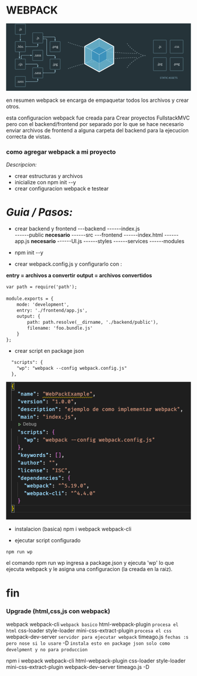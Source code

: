 # WEBPACK
![link](comofuncionawebpack.png)

en resumen webpack se encarga de empaquetar todos los archivos y crear otros.

esta configuracion webpack fue creada para Crear proyectos FullstackMVC pero con el backend/frontend por separado por lo que se hace necesario enviar archivos de frontend a alguna carpeta del backend para la ejecucion correcta de vistas.

### como agregar webpack a mi proyecto 

*Descripcion:*
- crear estructuras y archivos
- inicialize con npm init --y
- crear configuracion webpack e testear

# *Guia / Pasos:*
- crear backend y frontend
---backend
------index.js       
------public        **necesario**
------src
---frontend
------index.html
------app.js         **necesario**
------UI.js
------styles
------services
------modules
- npm init --y

- crear webpack.config.js y configurarlo con :

**entry   = archivos a convertir**
**output = archivos convertidos**

```
var path = require('path');

module.exports = {
    mode: 'development',
    entry: './frontend/app.js',
    output: {
        path: path.resolve(__dirname, './backend/public'),
        filename: 'foo.bundle.js'
    }
};
```

- crear script en package json

```
  "scripts": {
    "wp": "webpack --config webpack.config.js"
  },
```

![link](./versiones.png)

- instalacion (basica)
  npm i webpack webpack-cli

- ejecutar script configurado
  
```
npm run wp
```


el comando npm run wp ingresa a package.json y ejecuta 'wp' lo que ejecuta webpack y le asigna una configuracion (la creada en la raiz).


# fin

### Upgrade (html,css,js con webpack)
webpack webpack-cli  `webpack basico`
html-webpack-plugin   `procesa el html`
css-loader style-loader mini-css-extract-plugin `procesa el css`
webpack-dev-server  `servidor para ejecutar webpack`
timeago.js  `fechas :s  pero nose si lo usare`
-D `instala esto en package json solo como develpment y no para produccion`

npm   i  webpack webpack-cli html-webpack-plugin css-loader style-loader mini-css-extract-plugin webpack-dev-server timeago.js -D
